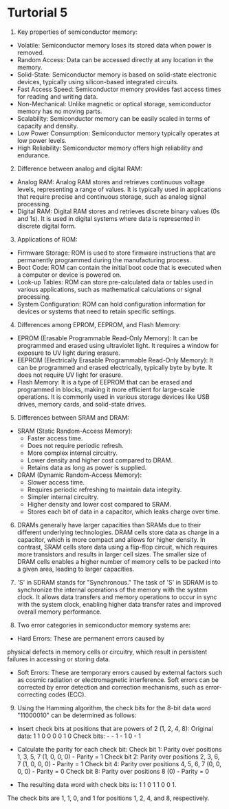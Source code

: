 # Turtorial 5



1. Key properties of semiconductor memory:

- Volatile: Semiconductor memory loses its stored data when power is removed.
- Random Access: Data can be accessed directly at any location in the memory.
- Solid-State: Semiconductor memory is based on solid-state electronic devices, typically using silicon-based integrated circuits.
- Fast Access Speed: Semiconductor memory provides fast access times for reading and writing data.
- Non-Mechanical: Unlike magnetic or optical storage, semiconductor memory has no moving parts.
- Scalability: Semiconductor memory can be easily scaled in terms of capacity and density.
- Low Power Consumption: Semiconductor memory typically operates at low power levels.
- High Reliability: Semiconductor memory offers high reliability and endurance.

2. Difference between analog and digital RAM:
- Analog RAM: Analog RAM stores and retrieves continuous voltage levels, representing a range of values. It is typically used in applications that require precise and continuous storage, such as analog signal processing.
- Digital RAM: Digital RAM stores and retrieves discrete binary values (0s and 1s). It is used in digital systems where data is represented in discrete digital form.

3. Applications of ROM:
- Firmware Storage: ROM is used to store firmware instructions that are permanently programmed during the manufacturing process.
- Boot Code: ROM can contain the initial boot code that is executed when a computer or device is powered on.
- Look-up Tables: ROM can store pre-calculated data or tables used in various applications, such as mathematical calculations or signal processing.
- System Configuration: ROM can hold configuration information for devices or systems that need to retain specific settings.

4. Differences among EPROM, EEPROM, and Flash Memory:
- EPROM (Erasable Programmable Read-Only Memory): It can be programmed and erased using ultraviolet light. It requires a window for exposure to UV light during erasure.
- EEPROM (Electrically Erasable Programmable Read-Only Memory): It can be programmed and erased electrically, typically byte by byte. It does not require UV light for erasure.
- Flash Memory: It is a type of EEPROM that can be erased and programmed in blocks, making it more efficient for large-scale operations. It is commonly used in various storage devices like USB drives, memory cards, and solid-state drives.

5. Differences between SRAM and DRAM:
- SRAM (Static Random-Access Memory):
  - Faster access time.
  - Does not require periodic refresh.
  - More complex internal circuitry.
  - Lower density and higher cost compared to DRAM.
  - Retains data as long as power is supplied.
- DRAM (Dynamic Random-Access Memory):
  - Slower access time.
  - Requires periodic refreshing to maintain data integrity.
  - Simpler internal circuitry.
  - Higher density and lower cost compared to SRAM.
  - Stores each bit of data in a capacitor, which leaks charge over time.

6. DRAMs generally have larger capacities than SRAMs due to their different underlying technologies. DRAM cells store data as charge in a capacitor, which is more compact and allows for higher density. In contrast, SRAM cells store data using a flip-flop circuit, which requires more transistors and results in larger cell sizes. The smaller size of DRAM cells enables a higher number of memory cells to be packed into a given area, leading to larger capacities.

7. 'S' in SDRAM stands for "Synchronous." The task of 'S' in SDRAM is to synchronize the internal operations of the memory with the system clock. It allows data transfers and memory operations to occur in sync with the system clock, enabling higher data transfer rates and improved overall memory performance.

8. Two error categories in semiconductor memory systems are:
- Hard Errors: These are permanent errors caused by

 physical defects in memory cells or circuitry, which result in persistent failures in accessing or storing data.
- Soft Errors: These are temporary errors caused by external factors such as cosmic radiation or electromagnetic interference. Soft errors can be corrected by error detection and correction mechanisms, such as error-correcting codes (ECC).

9. Using the Hamming algorithm, the check bits for the 8-bit data word "11000010" can be determined as follows:

- Insert check bits at positions that are powers of 2 (1, 2, 4, 8):
  Original data: 1 1 0 0 0 0 1 0
  Check bits: - - 1 - 1 0 - 1

- Calculate the parity for each check bit:
  Check bit 1: Parity over positions 1, 3, 5, 7 (1, 0, 0, 0) - Parity = 1
  Check bit 2: Parity over positions 2, 3, 6, 7 (1, 0, 0, 0) - Parity = 1
  Check bit 4: Parity over positions 4, 5, 6, 7 (0, 0, 0, 0) - Parity = 0
  Check bit 8: Parity over positions 8 (0) - Parity = 0

- The resulting data word with check bits is: 1 1 0 1 1 0 0 1.

The check bits are 1, 1, 0, and 1 for positions 1, 2, 4, and 8, respectively.